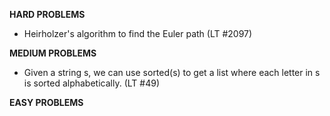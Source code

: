**HARD PROBLEMS**
- Heirholzer's algorithm to find the Euler path (LT #2097)

**MEDIUM PROBLEMS**
- Given a string s, we can use sorted(s) to get a list where each letter in s is sorted alphabetically. (LT #49)

**EASY PROBLEMS**
